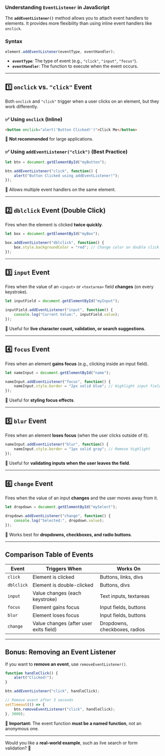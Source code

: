 ### **Understanding `EventListener` in JavaScript**
The **`addEventListener()`** method allows you to attach event handlers to elements. It provides more flexibility than using inline event handlers like `onclick`.

### **Syntax**
```javascript
element.addEventListener(eventType, eventHandler);
```
- **`eventType`**: The type of event (e.g., `"click"`, `"input"`, `"focus"`).
- **`eventHandler`**: The function to execute when the event occurs.

---

## **1️⃣ `onclick` vs. `"click"` Event**
Both `onclick` and `"click"` trigger when a user clicks on an element, but they work differently.

### ✅ **Using `onclick` (Inline)**
```html
<button onclick="alert('Button Clicked!')">Click Me</button>
```
🔹 **Not recommended** for large applications.

### ✅ **Using `addEventListener("click")` (Best Practice)**
```javascript
let btn = document.getElementById("myButton");

btn.addEventListener("click", function() {
    alert("Button Clicked using addEventListener!");
});
```
🔹 Allows multiple event handlers on the same element.

---

## **2️⃣ `dblclick` Event (Double Click)**
Fires when the element is clicked **twice quickly**.

```javascript
let box = document.getElementById("myBox");

box.addEventListener("dblclick", function() {
    box.style.backgroundColor = "red"; // Change color on double click
});
```

---

## **3️⃣ `input` Event**
Fires when the value of an `<input>` or `<textarea>` field **changes** (on every keystroke).

```javascript
let inputField = document.getElementById("myInput");

inputField.addEventListener("input", function() {
    console.log("Current Value:", inputField.value);
});
```
🔹 Useful for **live character count, validation, or search suggestions**.

---

## **4️⃣ `focus` Event**
Fires when an element **gains focus** (e.g., clicking inside an input field).

```javascript
let nameInput = document.getElementById("name");

nameInput.addEventListener("focus", function() {
    nameInput.style.border = "2px solid blue"; // Highlight input field
});
```
🔹 Useful for **styling focus effects**.

---

## **5️⃣ `blur` Event**
Fires when an element **loses focus** (when the user clicks outside of it).

```javascript
nameInput.addEventListener("blur", function() {
    nameInput.style.border = "1px solid gray"; // Remove highlight
});
```
🔹 Useful for **validating inputs when the user leaves the field**.

---

## **6️⃣ `change` Event**
Fires when the value of an input **changes** and the user moves away from it.

```javascript
let dropdown = document.getElementById("mySelect");

dropdown.addEventListener("change", function() {
    console.log("Selected:", dropdown.value);
});
```
🔹 Works best for **dropdowns, checkboxes, and radio buttons**.

---

## **Comparison Table of Events**
| Event      | Triggers When | Works On |
|------------|-------------|----------|
| `click` | Element is clicked | Buttons, links, divs |
| `dblclick` | Element is double-clicked | Buttons, divs |
| `input` | Value changes (each keystroke) | Text inputs, textareas |
| `focus` | Element gains focus | Input fields, buttons |
| `blur` | Element loses focus | Input fields, buttons |
| `change` | Value changes (after user exits field) | Dropdowns, checkboxes, radios |

---

## **Bonus: Removing an Event Listener**
If you want to **remove an event**, use `removeEventListener()`.

```javascript
function handleClick() {
    alert("Clicked!");
}

btn.addEventListener("click", handleClick);

// Remove event after 3 seconds
setTimeout(() => {
    btn.removeEventListener("click", handleClick);
}, 3000);
```
🔹 **Important:** The event function **must be a named function**, not an anonymous one.

---

Would you like a **real-world example**, such as live search or form validation? 🚀